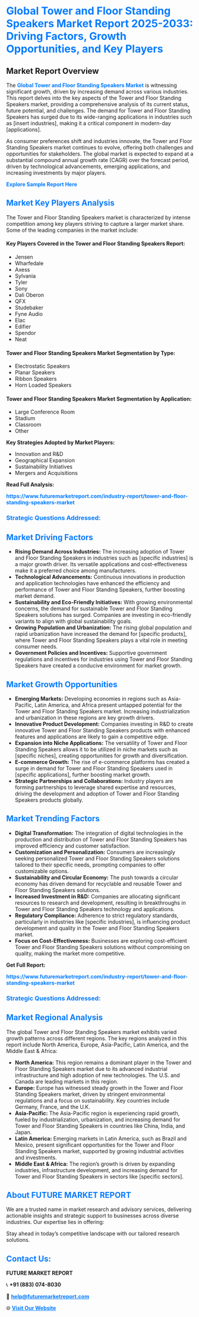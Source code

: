<h1 style="color: #007BFF;">Global Tower and Floor Standing Speakers Market Report 2025-2033: Driving Factors, Growth Opportunities, and Key Players</h1>

<section id="overview">
<h2>Market Report Overview</h2>
<p>The <a href="https://www.futuremarketreport.com/industry-report/tower-and-floor-standing-speakers-market" style="color: #007BFF; text-decoration: none;"><strong>Global Tower and Floor Standing Speakers Market</strong></a> is witnessing significant growth, driven by increasing demand across various industries. This report delves into the key aspects of the Tower and Floor Standing Speakers market, providing a comprehensive analysis of its current status, future potential, and challenges. The demand for Tower and Floor Standing Speakers has surged due to its wide-ranging applications in industries such as [insert industries], making it a critical component in modern-day [applications].</p>
<p>As consumer preferences shift and industries innovate, the Tower and Floor Standing Speakers market continues to evolve, offering both challenges and opportunities for stakeholders. The global market is expected to expand at a substantial compound annual growth rate (CAGR) over the forecast period, driven by technological advancements, emerging applications, and increasing investments by major players.</p>
</section>

<section id="overview">
<p><a href="https://www.futuremarketreport.com/request-sample/reportId=81302" style="color: #007BFF; text-decoration: none;"><strong>Explore Sample Report Here</strong></a></p>
</section>

<section id="key-players">
<h2 style="color: #007BFF;">Market Key Players Analysis</h2>
<p>The Tower and Floor Standing Speakers market is characterized by intense competition among key players striving to capture a larger market share. Some of the leading companies in the market include:</p>
<h4>Key Players Covered in the Tower and Floor Standing Speakers Report:</h4>
<ul><li>Jensen</li><li>Wharfedale</li><li>Axess</li><li>Sylvania</li><li>Tyler</li><li>Sony</li><li>Dali Oberon</li><li>QFX</li><li>Studebaker</li><li>Fyne Audio</li><li>Elac</li><li>Edifier</li><li>Spendor</li><li>Neat</li></ul>
<h4>Tower and Floor Standing Speakers Market Segmentation by Type:</h4>
<ul><li>Electrostatic Speakers</li><li>Planar Speakers</li><li>Ribbon Speakers</li><li>Horn Loaded Speakers</li></ul>

<h4>Tower and Floor Standing Speakers Market Segmentation by Application:</h4>
<ul><li>Large Conference Room</li><li>Stadium</li><li>Classroom</li><li>Other</li></ul>
<p><strong>Key Strategies Adopted by Market Players:</strong></p>
<ul>
<li>Innovation and R&D</li>
<li>Geographical Expansion</li>
<li>Sustainability Initiatives</li>
<li>Mergers and Acquisitions</li>
</ul>
</section>

<section>
<p><strong>Read Full Analysis: </strong></p><a href="https://www.futuremarketreport.com/industry-report/tower-and-floor-standing-speakers-market" style="color: #007BFF; text-decoration: none;"><strong>https://www.futuremarketreport.com/industry-report/tower-and-floor-standing-speakers-market</strong></a>
<h3 style="color: #007BFF;">Strategic Questions Addressed:</h3>
</section>

<section id="driving-factors">
<h2 style="color: #007BFF;">Market Driving Factors</h2>
<ul>
<li><strong>Rising Demand Across Industries:</strong> The increasing adoption of Tower and Floor Standing Speakers in industries such as [specific industries] is a major growth driver. Its versatile applications and cost-effectiveness make it a preferred choice among manufacturers.</li>
<li><strong>Technological Advancements:</strong> Continuous innovations in production and application technologies have enhanced the efficiency and performance of Tower and Floor Standing Speakers, further boosting market demand.</li>
<li><strong>Sustainability and Eco-Friendly Initiatives:</strong> With growing environmental concerns, the demand for sustainable Tower and Floor Standing Speakers solutions has surged. Companies are investing in eco-friendly variants to align with global sustainability goals.</li>
<li><strong>Growing Population and Urbanization:</strong> The rising global population and rapid urbanization have increased the demand for [specific products], where Tower and Floor Standing Speakers plays a vital role in meeting consumer needs.</li>
<li><strong>Government Policies and Incentives:</strong> Supportive government regulations and incentives for industries using Tower and Floor Standing Speakers have created a conducive environment for market growth.</li>
</ul>
</section>

<section id="growth-opportunities">
<h2 style="color: #007BFF;">Market Growth Opportunities</h2>
<ul>
<li><strong>Emerging Markets:</strong> Developing economies in regions such as Asia-Pacific, Latin America, and Africa present untapped potential for the Tower and Floor Standing Speakers market. Increasing industrialization and urbanization in these regions are key growth drivers.</li>
<li><strong>Innovative Product Development:</strong> Companies investing in R&D to create innovative Tower and Floor Standing Speakers products with enhanced features and applications are likely to gain a competitive edge.</li>
<li><strong>Expansion into Niche Applications:</strong> The versatility of Tower and Floor Standing Speakers allows it to be utilized in niche markets such as [specific niches], creating opportunities for growth and diversification.</li>
<li><strong>E-commerce Growth:</strong> The rise of e-commerce platforms has created a surge in demand for Tower and Floor Standing Speakers used in [specific applications], further boosting market growth.</li>
<li><strong>Strategic Partnerships and Collaborations:</strong> Industry players are forming partnerships to leverage shared expertise and resources, driving the development and adoption of Tower and Floor Standing Speakers products globally.</li>
</ul>
</section>

<section id="trending-factors">
<h2 style="color: #007BFF;">Market Trending Factors</h2>
<ul>
<li><strong>Digital Transformation:</strong> The integration of digital technologies in the production and distribution of Tower and Floor Standing Speakers has improved efficiency and customer satisfaction.</li>
<li><strong>Customization and Personalization:</strong> Consumers are increasingly seeking personalized Tower and Floor Standing Speakers solutions tailored to their specific needs, prompting companies to offer customizable options.</li>
<li><strong>Sustainability and Circular Economy:</strong> The push towards a circular economy has driven demand for recyclable and reusable Tower and Floor Standing Speakers solutions.</li>
<li><strong>Increased Investment in R&D:</strong> Companies are allocating significant resources to research and development, resulting in breakthroughs in Tower and Floor Standing Speakers technology and applications.</li>
<li><strong>Regulatory Compliance:</strong> Adherence to strict regulatory standards, particularly in industries like [specific industries], is influencing product development and quality in the Tower and Floor Standing Speakers market.</li>
<li><strong>Focus on Cost-Effectiveness:</strong> Businesses are exploring cost-efficient Tower and Floor Standing Speakers solutions without compromising on quality, making the market more competitive.</li>
</ul>
</section>

<section>
<p><strong>Get Full Report: </strong></p><a href="https://www.futuremarketreport.com/industry-report/tower-and-floor-standing-speakers-market" style="color: #007BFF; text-decoration: none;"><strong>https://www.futuremarketreport.com/industry-report/tower-and-floor-standing-speakers-market</strong></a>
<h3 style="color: #007BFF;">Strategic Questions Addressed:</h3>
</section>


<section id="regional-analysis">
<h2 style="color: #007BFF;">Market Regional Analysis</h2>
<p>The global Tower and Floor Standing Speakers market exhibits varied growth patterns across different regions. The key regions analyzed in this report include North America, Europe, Asia-Pacific, Latin America, and the Middle East & Africa:</p>
<ul>
<li><strong>North America:</strong> This region remains a dominant player in the Tower and Floor Standing Speakers market due to its advanced industrial infrastructure and high adoption of new technologies. The U.S. and Canada are leading markets in this region.</li>
<li><strong>Europe:</strong> Europe has witnessed steady growth in the Tower and Floor Standing Speakers market, driven by stringent environmental regulations and a focus on sustainability. Key countries include Germany, France, and the U.K.</li>
<li><strong>Asia-Pacific:</strong> The Asia-Pacific region is experiencing rapid growth, fueled by industrialization, urbanization, and increasing demand for Tower and Floor Standing Speakers in countries like China, India, and Japan.</li>
<li><strong>Latin America:</strong> Emerging markets in Latin America, such as Brazil and Mexico, present significant opportunities for the Tower and Floor Standing Speakers market, supported by growing industrial activities and investments.</li>
<li><strong>Middle East & Africa:</strong> The region’s growth is driven by expanding industries, infrastructure development, and increasing demand for Tower and Floor Standing Speakers in sectors like [specific sectors].</li>
</ul>
</section>

<footer>
<h2 style="color: #007BFF;">About FUTURE MARKET REPORT</h2>
<p>We are a trusted name in market research and advisory services, delivering actionable insights and strategic support to businesses across diverse industries. Our expertise lies in offering:</p>

<p>Stay ahead in today’s competitive landscape with our tailored research solutions.</p>

<h2 style="color: #007BFF;">Contact Us:</h2>
<p><strong>FUTURE MARKET REPORT</strong></p>
<p>📞 <strong>+91 (883) 074-8030</strong></p>
<p>📧 <strong><a href="mailto:help@futuremarketreport.com" style="color: #007BFF;">help@futuremarketreport.com</a></strong></p>
<p>🌐 <strong><a href="https://www.futuremarketreport.com/" style="color: #007BFF;">Visit Our Website</a></strong></p>
</footer>